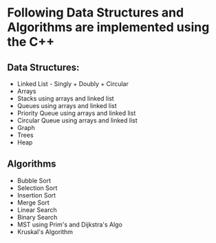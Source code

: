 # Following Data Structures and Algorithms are implemented using the C++

## Data Structures:
* Linked List - Singly + Doubly + Circular
* Arrays
* Stacks using arrays and linked list
* Queues using arrays and linked list
* Priority Queue using arrays and linked list
* Circular Queue using arrays and linked list
* Graph
* Trees
* Heap

## Algorithms
* Bubble Sort
* Selection Sort
* Insertion Sort
* Merge Sort
* Linear Search
* Binary Search
* MST using Prim's and Dijkstra's Algo
* Kruskal's Algorithm

